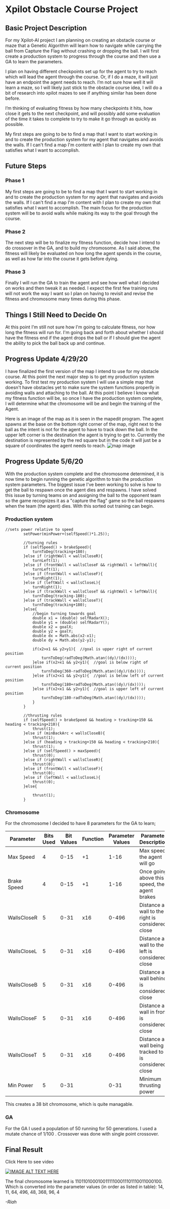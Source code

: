# Xpilot Obstacle Course Project

## Basic Project Description
For my Xpilot-AI project I am planning on creating an obstacle course or maze that a Genetic Algorithm will learn how to navigate while carrying the ball from Capture the Flag without crashing or dropping the ball. I will first create a production system to progress through the course and then use a GA to learn the parameters. 

I plan on having different checkpoints set up for the agent to try to reach which will lead the agent through the course. Or, if I do a maze, it will just have an endpoint the agent needs to reach. I’m not sure how well it will learn a maze, so I will likely just stick to the obstacle course idea, I will do a bit of research into xpilot mazes to see if anything similar has been done before. 

I’m thinking of evaluating fitness by how many checkpoints it hits, how close it gets to the next checkpoint, and will possibly add some evaluation of the time it takes to complete to try to make it go through as quickly as possible.

My first steps are going to be to find a map that I want to start working in and to create the production system for my agent that navigates and avoids the walls. If I can't find a map I'm content with I plan to create my own that satisfies what I want to accomplish. 

## Future Steps

### Phase 1
My first steps are going to be to find a map that I want to start working in and to create the production system for my agent that navigates and avoids the walls. If I can't find a map I'm content with I plan to create my own that satisfies what I want to accomplish. The main focus for the production system will be to avoid walls while making its way to the goal through the course.

### Phase 2
The next step will be to finalize my fitness function, decide how I intend to do crossover in the GA, and to build my chromosome. As I said above, the fitness will likely be evaluated on how long the agent spends in the course, as well as how far into the course it gets before dying. 

### Phase 3
Finally I will run the GA to train the agent and see how well what I decided on works and then tweak it as needed. I expect the first few training runs will not work the way I want so I plan on having to revisit and revise the fitness and chromosome many times during this phase. 

## Things I Still Need to Decide On
At this point I'm still not sure how I'm going to calculate fitness, nor how long the fitness will run for. I'm going back and forth about whether I should have the fitness end if the agent drops the ball or if I should give the agent the ability to pick the ball back up and continue.

## Progress Update 4/29/20
I have finalized the first version of the map I intend to use for my obstacle course. At this point the next major step is to get my production system working. To first test my production system I will use a simple map that doesn't have obstacles yet to make sure the system functions properlly in avoiding walls and attaching to the ball. At this point I believe I know what my fitness function will be, so once I have the production system complete, I will determine what the chromosome will be and begin the training of the Agent.

Here is an image of the map as it is seen in the mapedit program. The agent spawns at the base on the bottom right corner of the map, right next to the ball as the intent is not for the agent to have to track down the ball. In the upper left corner is the destination the agent is trying to get to. Currently the destination is represented by the red square but in the code it will just be a square of coordinates the agent needs to reach. 
![map image](https://user-images.githubusercontent.com/63681412/80630848-d973fd80-8a22-11ea-9855-871570bc5760.png)

## Progress Update 5/6/20
With the production system complete and the chromosome determined, it is now time to begin running the genetic algorithm to train the production system parameters. The biggest issue I've been working to solve is how to get the ball to respawn once the agent dies and respawns. I have solved this issue by turning teams on and assigning the ball to the opponent team so the game recognizes it as a "capture the flag" game so the ball respawns when the team (the agent) dies. With this sorted out training can begin. 

### Production system
```
//sets power relative to speed
		setPower(minPower+(selfSpeed()*1.25));

		//turning rules
		if (selfSpeed() > brakeSpeed){
			turnToDeg(tracking+180);
		}else if (rightWall < wallsCloseR){
			turnLeft(1);
		}else if (frontWall < wallsCloseF && rightWall < leftWall){
			turnLeft(1);
		}else if (frontWall < wallsCloseF){
			turnRight(1);
		}else if (leftWall < wallsCloseL){
			turnRight(1);
		}else if (trackWall < wallsCloseT && rightWall < leftWall){
			turnToDeg(tracking-180);
		}else if (trackWall < wallsCloseT){
			turnToDeg(tracking+180);
		}else{
			//begin turning towards goal
			double x1 = (double) selfRadarX();
			double y1 = (double) selfRadarY();
			double x2 = goalX;
			double y2 = goalY;
			double dx = Math.abs(x2-x1);
			double dy = Math.abs(y2-y1);

			if(x2>x1 && y2>y1){  //goal is upper right of current position
				turnToDeg(radToDeg(Math.atan((dy)/(dx))));
			}else if(x2>x1 && y2<y1){  //goal is below right of current position
				turnToDeg(360-radToDeg(Math.atan((dy)/(dx))));
			}else if(x2<x1 && y2<y1){  //goal is below left of current position
				turnToDeg(180+radToDeg(Math.atan((dy)/(dx))));
			}else if(x2<x1 && y2>y1){  //goal is upper left of current position
				turnToDeg(180-radToDeg(Math.atan((dy)/(dx))));
			}
		}

		//thrusting rules
		if (selfSpeed() > brakeSpeed && heading > tracking+150 && heading < tracking+210){
			thrust(1);
		}else if (minBackArc < wallsCloseB){
			thrust(1);
		}else if (heading > tracking+150 && heading < tracking+210){
			thrust(1);
		}else if (selfSpeed() > maxSpeed){
			thrust(0);
		}else if (rightWall < wallsCloseR){
			thrust(0);
		}else if (frontWall < wallsCloseF){
			thrust(0);
		}else if (leftWall < wallsCloseL){
			thrust(0);
		}else{

			thrust(1);
		}

```


### Chromosome
For the chromosome I decided to have 8 parameters for the GA to learn;

| Parameter     | Bits Used |  Bit Values   |    Function   | Parameter Values |                  Parameter Description               |
| ------------- | --------- | ------------- | ------------- | ---------------- | ---------------------------------------------------- |
| Max Speed     |    4      | 0-15          |     +1        |     1-16         | Max speed the agent will go                          |
| Brake Speed   |    4      | 0-15          |     +1        |     1-16         | Once going above this speed, the agent brakes        |
| WallsCloseR   |    5      | 0-31          |     x16       |     0-496        | Distance a wall to the right is considered close     |
| WallsCloseL   |    5      | 0-31          |     x16       |     0-496        | Distance a wall to the left is considered close      |
| WallsCloseB   |    5      | 0-31          |     x16       |     0-496        | Distance a wall behind is considered close           |
| WallsCloseF   |    5      | 0-31          |     x16       |     0-496        | Distance a wall in front is considered close         |
| WallsCloseT   |    5      | 0-31          |     x16       |     0-496        | Distance a wall being tracked to is considered close |
| Min Power     |    5      | 0-31          |               |     0-31         | Minimum thrusting power                              |

This creates a 38 bit chromosome, which is quite managable. 

### GA
For the GA I used a population of 50 running for 50 generations. I used a mutate chance of 1/100 . Crossover was done with single point crossover.

## Final Result
Click Here to see video

[![IMAGE ALT TEXT HERE](https://user-images.githubusercontent.com/63681412/80630848-d973fd80-8a22-11ea-9855-871570bc5760.png)](https://youtu.be/o7ZtVeYpurQ)

The final chromosome learned is 11011010001001111100011101110011000100.
Which is converted into the parameter values (in order as listed in table):  14, 11, 64, 496, 48, 368, 96, 4

*-Riah*
